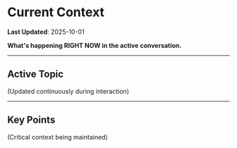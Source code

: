 # Current Context

**Last Updated**: 2025-10-01

**What's happening RIGHT NOW in the active conversation.**

---

## Active Topic

(Updated continuously during interaction)

---

## Key Points

(Critical context being maintained)
